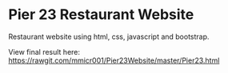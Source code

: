 # Pier 23 Restaurant Website
Restaurant website using html, css, javascript and bootstrap.

View final result here:
https://rawgit.com/mmicr001/Pier23Website/master/Pier23.html
